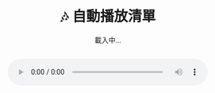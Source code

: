 <html lang="zh-TW">
<head>
  <meta charset="UTF-8">
  <title>音樂播放清單</title>
  <style>
    body { font-family: sans-serif; text-align: center; padding: 2em; }
    audio { width: 80%; margin-top: 1em; }
  </style>
</head>
<body>
  <h1>🎶 自動播放清單</h1>
  <p id="nowPlaying">載入中...</p>
  <audio id="audioPlayer" controls autoplay></audio>

  <script>
    const tracks = [
      "track1.mp3",
      "track2.mp3",
      "track3.mp3"
    ];
    let current = 0;

    const player = document.getElementById("audioPlayer");
    const nowPlaying = document.getElementById("nowPlaying");

    function playTrack(index) {
      if (index >= tracks.length) {
        nowPlaying.textContent = "播放完畢 🎉";
        return;
      }
      const src = tracks[index];
      player.src = src;
      nowPlaying.textContent = `正在播放：${src}`;
      player.play();
    }

    player.addEventListener("ended", () => {
      current++;
      playTrack(current);
    });

    // 初始播放
    playTrack(current);
  </script>
</body>

</html>

